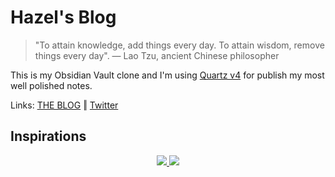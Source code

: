# Hazel's Blog

> "To attain knowledge, add things every day. To attain wisdom, remove things every day". — Lao Tzu, ancient Chinese philosopher

This is my Obsidian Vault clone and I'm using [Quartz v4](https://quartz.jzhao.xyz/) for publish my most well polished notes. 

Links: [THE BLOG](https://hz6el.github.io/vikramblog/) ‖ [Twitter](https://x.com/hz6e1)

## Inspirations

<p align="center">
  <a href="https://www.leonardodavinci.net/">
    <img src="https://www.leonardodavinci.net/assets/img/leonardo-da-vinci.jpg" />
  </a>
   <a href="https://www.space.com/15524-albert-einstein.html">
    <img src="https://hips.hearstapps.com/hmg-prod/images/albert-einstein-gettyimages-123395987.jpg" />
  </a>
</p>
